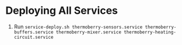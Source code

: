 # Deploying All Services
1. Run `service-deploy.sh thermoberry-sensors.service thermoberry-buffers.service thermoberry-mixer.service thermoberry-heating-circuit.service `

